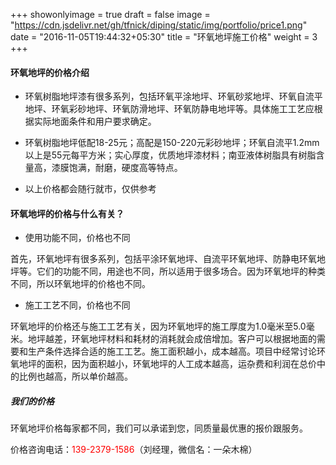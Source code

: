 +++
showonlyimage = true
draft = false
image = "https://cdn.jsdelivr.net/gh/tfnick/diping/static/img/portfolio/price1.png"
date = "2016-11-05T19:44:32+05:30"
title = "环氧地坪施工价格"
weight = 3
+++


#### 环氧地坪的价格介绍

- 环氧树脂地坪漆有很多系列，包括环氧平涂地坪、环氧砂浆地坪、环氧自流平地坪、环氧彩砂地坪、环氧防滑地坪、环氧防静电地坪等。具体施工工艺应根据实际地面条件和用户要求确定。

- 环氧树脂地坪低配18-25元；高配是150-220元彩砂地坪；环氧自流平1.2mm以上是55元每平方米；实心厚度，优质地坪漆材料；南亚液体树脂具有树脂含量高，漆膜饱满，耐磨，硬度高等特点。

- 以上价格都会随行就市，仅供参考


####  环氧地坪的价格与什么有关？

- 使用功能不同，价格也不同

首先，环氧地坪有很多系列，包括平涂环氧地坪、自流平环氧地坪、防静电环氧地坪等。它们的功能不同，用途也不同，所以适用于很多场合。因为环氧地坪的种类不同，所以环氧地坪的价格也不同。

- 施工工艺不同，价格也不同

环氧地坪的价格还与施工工艺有关，因为环氧地坪的施工厚度为1.0毫米至5.0毫米。地坪越差，环氧地坪材料和耗材的消耗就会成倍增加。客户可以根据地面的需要和生产条件选择合适的施工工艺。施工面积越小，成本越高。项目中经常讨论环氧地坪的面积，因为面积越小，环氧地坪的人工成本越高，运杂费和利润在总价中的比例也越高，所以单价越高。

##### 我们的价格

环氧地坪价格每家都不同，我们可以承诺到您，同质量最优惠的报价跟服务。

价格咨询电话：<span style="color:red">139-2379-1586</span>（刘经理，微信名：一朵木棉）

